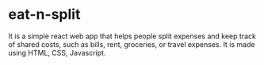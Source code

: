 # eat-n-split
It is a simple react web app that helps people split expenses and keep track of shared costs, such as bills, rent, groceries, or travel expenses. It is made using HTML, CSS, Javascript.
